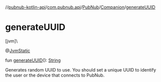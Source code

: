 //[pubnub-kotlin-api](../../../../index.md)/[com.pubnub.api](../../index.md)/[PubNub](../index.md)/[Companion](index.md)/[generateUUID](generate-u-u-i-d.md)

# generateUUID

[jvm]\

@[JvmStatic](https://kotlinlang.org/api/latest/jvm/stdlib/kotlin.jvm/-jvm-static/index.html)

fun [generateUUID](generate-u-u-i-d.md)(): [String](https://kotlinlang.org/api/latest/jvm/stdlib/kotlin/-string/index.html)

Generates random UUID to use. You should set a unique UUID to identify the user or the device that connects to PubNub.
